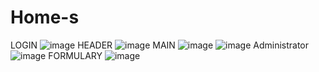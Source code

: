 # Home-s
LOGIN 
![image](https://user-images.githubusercontent.com/107642439/183234102-dc9fff80-5b01-4221-8dcc-35144455e990.png)
HEADER
![image](https://user-images.githubusercontent.com/107642439/183234120-f02b6b5b-46d4-4fce-ba15-18c89385a281.png)
MAIN
![image](https://user-images.githubusercontent.com/107642439/183234128-3c4a41c7-1adf-4628-80a2-9ca2ef4fc548.png)
![image](https://user-images.githubusercontent.com/107642439/183234135-7963bad6-6024-4995-956e-ac753a58afc2.png)
 Administrator
 ![image](https://user-images.githubusercontent.com/107642439/183234170-283591c8-24cf-4cb5-acad-8ba6d5840f94.png)
FORMULARY
![image](https://user-images.githubusercontent.com/107642439/183234184-d8f309e8-e413-4ed6-a0e9-435e7674bcf5.png)

